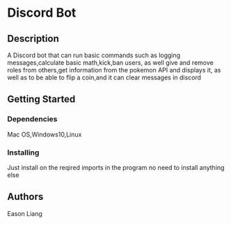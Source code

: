 # Discord Bot

## Description

A Discord bot that can run basic commands such as logging messages,calculate basic math,kick,ban users, as well give and remove roles from others,get information from the pokemon API and displays it, as well as to be able to flip a coin,and it can clear messages in discord

## Getting Started

### Dependencies

Mac OS,Windows10,Linux

### Installing

Just install on the reqired imports in the program no need to install anything else

## Authors

Eason Liang
